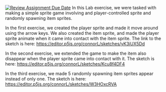 [![Review Assignment Due Date](https://classroom.github.com/assets/deadline-readme-button-8d59dc4de5201274e310e4c54b9627a8934c3b88527886e3b421487c677d23eb.svg)](https://classroom.github.com/a/2m6ACNyG)
In this Lab exercise, we were tasked with making a simple sprite game involving and player-controlled sprite and randomly spawning item sprites.

In the first exercise, we created the player sprite and made it move around using the arrow keys. We also created the item sprite, and made the player sprite animate when it came into contact with the item sprite. The link to the sketch is here: https://editor.p5js.org/connorL/sketches/yK3iUX5Dd

In the second exercise, we extended the game to make the item also disappear when the player sprite came into contact with it. The sketch is here: https://editor.p5js.org/connorL/sketches/Kcu8f4DF4

In the third exercise, we made 5 randomly spawning item sprites appear instead of only one. The sketch is here: https://editor.p5js.org/connorL/sketches/W3HOxcRVA
